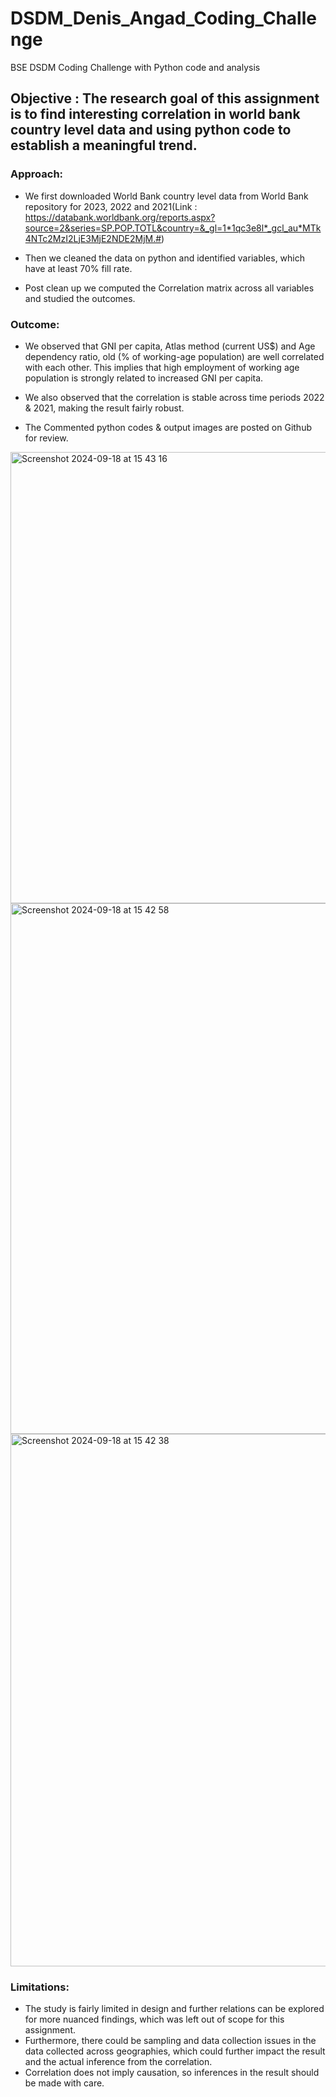 # DSDM_Denis_Angad_Coding_Challenge
BSE DSDM Coding Challenge with Python code and analysis

## Objective : The research goal of this assignment is to find interesting correlation in world bank country level data and using python code to establish a meaningful trend.

### Approach: 

- We first downloaded World Bank country level data from World Bank repository for 2023, 2022 and 2021(Link : https://databank.worldbank.org/reports.aspx?source=2&series=SP.POP.TOTL&country=&_gl=1*1qc3e8l*_gcl_au*MTk4NTc2MzI2LjE3MjE2NDE2MjM.#)

- Then we cleaned the data on python and identified variables, which have at least 70% fill rate.

- Post clean up we computed the Correlation matrix across all variables and studied the outcomes.

### Outcome:

- We observed that GNI per capita, Atlas method (current US$) and Age dependency ratio, old (% of working-age population) are well correlated with each other. This implies that high employment of working age population is strongly related to increased GNI per capita.

- We also observed that the correlation is stable across time periods 2022 & 2021, making the result fairly robust.

- The Commented python codes & output images are posted on Github for review.

<img width="722" alt="Screenshot 2024-09-18 at 15 43 16" src="https://github.com/user-attachments/assets/32069482-dc6a-42b1-91b5-637e7c02dce7">
<img width="849" alt="Screenshot 2024-09-18 at 15 42 58" src="https://github.com/user-attachments/assets/3659baaa-4fa1-4d09-8623-8dbe844e091a">
<img width="852" alt="Screenshot 2024-09-18 at 15 42 38" src="https://github.com/user-attachments/assets/7328cc49-496c-4a40-b784-d6b32d9bfb14">


### Limitations:

- The study is fairly limited in design and further relations can be explored for more nuanced findings, which was left out of scope for this assignment.
- Furthermore, there could be sampling and data collection issues in the data collected across geographies, which could further impact the result and the actual inference from the correlation.
- Correlation does not imply causation, so inferences in the result should be made with care. 





